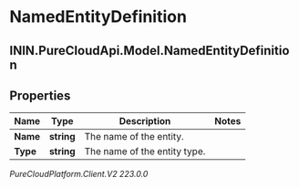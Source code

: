 # NamedEntityDefinition

## ININ.PureCloudApi.Model.NamedEntityDefinition

## Properties

|Name | Type | Description | Notes|
|------------ | ------------- | ------------- | -------------|
| **Name** | **string** | The name of the entity. | |
| **Type** | **string** | The name of the entity type. | |



_PureCloudPlatform.Client.V2 223.0.0_
